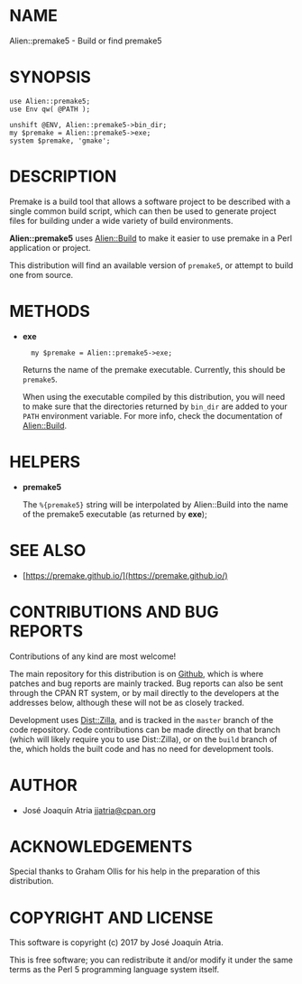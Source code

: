 # NAME

Alien::premake5 - Build or find premake5

# SYNOPSIS

    use Alien::premake5;
    use Env qw( @PATH );

    unshift @ENV, Alien::premake5->bin_dir;
    my $premake = Alien::premake5->exe;
    system $premake, 'gmake';

# DESCRIPTION

Premake is a build tool that allows a software project to be described with a
single common build script, which can then be used to generate project files
for building under a wide variety of build environments.

**Alien::premake5** uses [Alien::Build](https://metacpan.org/pod/Alien::Build) to make it easier to use premake in a
Perl application or project.

This distribution will find an available version of `premake5`, or attempt to
build one from source.

# METHODS

- **exe**

        my $premake = Alien::premake5->exe;

    Returns the name of the premake executable. Currently, this should be
    `premake5`.

    When using the executable compiled by this distribution, you
    will need to make sure that the directories returned by `bin_dir` are added
    to your `PATH` environment variable. For more info, check the documentation
    of [Alien::Build](https://metacpan.org/pod/Alien::Build).

# HELPERS

- **premake5**

    The `%{premake5}` string will be interpolated by Alien::Build into the name
    of the premake5 executable (as returned by **exe**);

# SEE ALSO

- [https://premake.github.io/](https://premake.github.io/)

# CONTRIBUTIONS AND BUG REPORTS

Contributions of any kind are most welcome!

The main repository for this distribution is on
[Github](https://github.com/jjatria/Alien-premake5), which is where patches
and bug reports are mainly tracked. Bug reports can also be sent through the
CPAN RT system, or by mail directly to the developers at the addresses below,
although these will not be as closely tracked.

Development uses [Dist::Zilla](https://metacpan.org/pod/Dist::Zilla), and is tracked in the `master` branch of the
code repository. Code contributions can be made directly on that branch (which
will likely require you to use Dist::Zilla), or on the `build` branch of the,
which holds the built code and has no need for development tools.

# AUTHOR

- José Joaquín Atria <jjatria@cpan.org>

# ACKNOWLEDGEMENTS

Special thanks to Graham Ollis for his help in the preparation of this
distribution.

# COPYRIGHT AND LICENSE

This software is copyright (c) 2017 by José Joaquín Atria.

This is free software; you can redistribute it and/or modify it under
the same terms as the Perl 5 programming language system itself.
